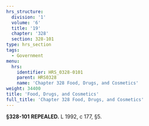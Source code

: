 ```yaml
---
hrs_structure:
  division: '1'
  volume: '6'
  title: '19'
  chapter: '328'
  section: 328-101
type: hrs_section
tags:
  - Government
menu:
  hrs:
    identifier: HRS_0328-0101
    parent: HRS0328
    name: 'Chapter 328 Food, Drugs, and Cosmetics'
weight: 34400
title: 'Food, Drugs, and Cosmetics'
full_title: 'Chapter 328 Food, Drugs, and Cosmetics'
---
```

**§328-101** **REPEALED.** L 1992, c 177, §5.